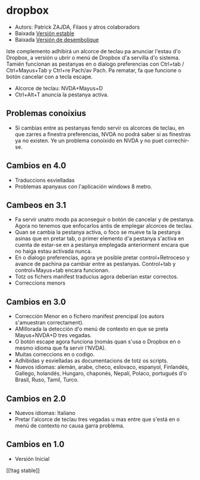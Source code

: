 # dropbox #

* Autors: Patrick ZAJDA, Filaos y atros colaboradors
* Baixada [Versión estable][2]
* Baixada [Versión de desembolique][2]

Iste complemento adhibirá un alcorce de teclau pa anunciar l'estau d'o
Dropbox, a versión u ubrir o menú de Dropbox d'a servilla d'o sistema.
Tamién funcionan as pestanyas en o dialogo preferencias con Ctrl+tab /
Ctrl+Mayus+Tab y Ctrl+re Pach/av Pach.  Pa rematar, fa que funcione o botón
cancelar con a tecla escape.

* Alcorce de teclau: NVDA+Mayus+D
* Ctrl+Alt+T anuncia la pestanya activa.

## Problemas conoixius ##

* Si cambias entre as pestanyas fendo servir os alcorces de teclau, en que zarres a finestra preferencias, NVDA no podrá saber si as finestras ya no existen.
Ye un problema conoixido en NVDA y no puet correchir-se.

## Cambios en 4.0 ##

* Traduccions esvielladas
* Problemas apanyaus con l'aplicación windows 8 metro.

## Cambeos en 3.1 ##

* Fa servir unatro modo pa aconseguir o botón de cancelar y de
  pestanya. Agora no tenemos que enfocarlos antis de emplegar alcorces de
  teclau.
* Quan se cambia la pestanya activa, o foco se mueve ta la pestanya asinas
  que en pretar tab, o primer elemento d'a pestanya s'activa en cuenta de
  estar-se en a pestanya emplegada anteriorment encara que no haiga estau
  activada nunca.
* En o dialogo preferencias, agora ye posible pretar control+Retroceso y
  avance  de pachina pa cambiar entre as pestanyas. Control+tab y
  control+Mayus+tab encara funcionan.
* Totz os fichers manifest traducius agora deberían estar correctos.
* Correccions menors

## Cambios en 3.0 ##

* Corrección Menor en o fichero manifest prencipal (os autors s'amuestran
  correctament).
* AMillorada la detección d'o menú de contexto en que se preta Mayus+NVDA+D
  tres vegadas.
* O botón escape agora funciona (nomás quan s'usa o Dropbox en o mesmo
  idioma que fa servir l'NVDA).
* Muitas correccions en o codigo.
* Adhibidas y esvielladas as documentacions de totz os scripts.
* Nuevos idiomas: alemán, arabe, checo, eslovaco, espanyol, Finlandés,
  Gallego, holandés, Hungaro, chaponés, Nepalí, Polaco, portugués d'o
  Brasil, Ruso, Tamil, Turco.

## Cambios en 2.0 ##

* Nuevos idiomas: Italiano
* Pretar l'alcorce de teclau tres vegadas u mas entre que s'está en o menú
  de contexto no causa garra problema.

## Cambios en 1.0 ##

* Versión Inicial

[[!tag stable]]

[1]: http://addons.nvda-project.org/files/get.php?file=dx

[2]: http://addons.nvda-project.org/files/get.php?file=dx-dev
